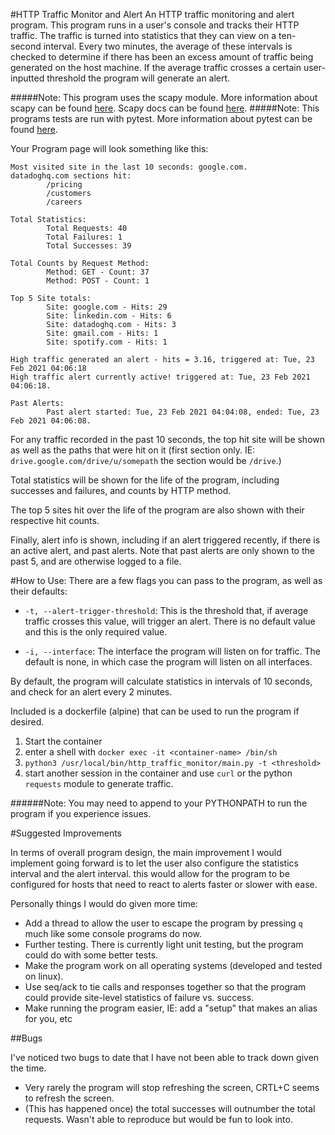 #HTTP Traffic Monitor and Alert
An HTTP traffic monitoring and alert program. This program runs in a user's console and tracks their HTTP traffic.
The traffic is turned into statistics that they can view on a ten-second interval. Every two minutes, the average of
these intervals is checked to determine if there has been an excess amount of traffic being generated on the host machine.
If the average traffic crosses a certain user-inputted threshold the program will generate an alert.

#####Note: This program uses the scapy module. More information about scapy can be found [here](https://scapy.net/). Scapy docs can be found [here](https://scapy.readthedocs.io/en/latest/).
#####Note: This programs tests are run with pytest. More information about pytest can be found [here](https://docs.pytest.org/en/stable/).

Your Program page will look something like this:
```
Most visited site in the last 10 seconds: google.com.
datadoghq.com sections hit:
        /pricing
        /customers
        /careers

Total Statistics:
        Total Requests: 40
        Total Failures: 1
        Total Successes: 39

Total Counts by Request Method:
        Method: GET - Count: 37
        Method: POST - Count: 1

Top 5 Site totals:
        Site: google.com - Hits: 29
        Site: linkedin.com - Hits: 6
        Site: datadoghq.com - Hits: 3
        Site: gmail.com - Hits: 1
        Site: spotify.com - Hits: 1

High traffic generated an alert - hits = 3.16, triggered at: Tue, 23 Feb 2021 04:06:18
High traffic alert currently active! triggered at: Tue, 23 Feb 2021 04:06:18.

Past Alerts:
        Past alert started: Tue, 23 Feb 2021 04:04:08, ended: Tue, 23 Feb 2021 04:06:08.
```
For any traffic recorded in the past 10 seconds, the top hit site will be shown as well as the paths that were hit on it (first section only. IE: `drive.google.com/drive/u/somepath` the section would be `/drive`.)

Total statistics will be shown for the life of the program, including successes and failures, and counts by HTTP method.

The top 5 sites hit over the life of the program are also shown with their respective hit counts.

Finally, alert info is shown, including if an alert triggered recently, if there is an active alert, and past alerts. Note that past alerts are only shown to the past 5, and are otherwise logged to a file.

#How to Use:
There are a few flags you can pass to the program, as well as their defaults:
- `-t, --alert-trigger-threshold`: This is the threshold that, if average traffic crosses this value, will trigger an alert.
There is no default value and this is the only required value.
  
- `-i, --interface`: The interface the program will listen on for traffic. The default is none, in which case the program will listen on all interfaces.

By default, the program will calculate statistics in intervals of 10 seconds, and check for an alert every 2 minutes.

Included is a dockerfile (alpine) that can be used to run the program if desired.
1. Start the container
2. enter a shell with `docker exec -it <container-name> /bin/sh`
3. `python3 /usr/local/bin/http_traffic_monitor/main.py -t <threshold>`
4. start another session in the container and use `curl` or the python `requests` module to generate traffic.

######Note: You may need to append to your PYTHONPATH to run the program if you experience issues.

#Suggested Improvements

In terms of overall program design, the main improvement I would implement going forward is to let the user also configure the statistics interval and
the alert interval. this would allow for the program to be configured for hosts that need to react to alerts faster or slower with ease.

Personally things I would do given more time:
- Add a thread to allow the user to escape the program by pressing `q` much like some console programs do now.
- Further testing. There is currently light unit testing, but the program could do with some better tests.
- Make the program work on all operating systems (developed and tested on linux).
- Use seq/ack to tie calls and responses together so that the program could provide site-level statistics of failure vs. success.
- Make running the program easier, IE: add a "setup" that makes an alias for you, etc

##Bugs

I've noticed two bugs to date that I have not been able to track down given the time.
- Very rarely the program will stop refreshing the screen, CRTL+C seems to refresh the screen.
- (This has happened once) the total successes will outnumber the total requests. Wasn't able to reproduce but would be fun to look into.